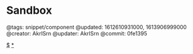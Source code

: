 # Sandbox

@tags: snippet/component
@updated: 1612610931000, 1613906999000
@creator: AkrISrn
@updater: AkrISrn
@commit: 0fe1395

<div id="sandbox"$$: isSnippet && '{{ 0| }}' ? ' data="{{ 0| }}"' : '' $$></div>

[$](https://cdn.jsdelivr.net/gh/akrisrn/v-no-page-component@0.1.0/dist/scripts/sandbox.js)
[*](https://cdn.jsdelivr.net/gh/akrisrn/v-no-page-component@0.1.0/dist/styles/sandbox.css)
